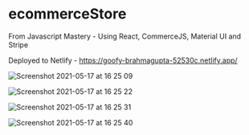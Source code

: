 # ecommerceStore
From Javascript Mastery - Using React, CommerceJS, Material UI and Stripe

Deployed to Netlify - https://goofy-brahmagupta-52530c.netlify.app/

![Screenshot 2021-05-17 at 16 25 09](https://user-images.githubusercontent.com/66824231/118514951-d41c4a80-b72c-11eb-98fb-3c39497110cb.jpg)

![Screenshot 2021-05-17 at 16 25 22](https://user-images.githubusercontent.com/66824231/118515014-df6f7600-b72c-11eb-9856-8353b3242669.jpg)

![Screenshot 2021-05-17 at 16 25 31](https://user-images.githubusercontent.com/66824231/118515089-f6ae6380-b72c-11eb-9279-06dbae540579.jpg)

![Screenshot 2021-05-17 at 16 25 40](https://user-images.githubusercontent.com/66824231/118515129-0332bc00-b72d-11eb-90aa-13f2d4e43f58.jpg)

